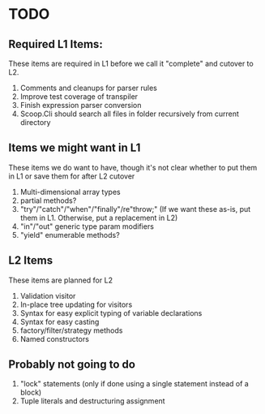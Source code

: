 ﻿# TODO

## Required L1 Items:

These items are required in L1 before we call it "complete" and cutover to L2.

1. Comments and cleanups for parser rules
1. Improve test coverage of transpiler
1. Finish expression parser conversion
1. Scoop.Cli should search all files in folder recursively from current directory

## Items we might want in L1

These items we do want to have, though it's not clear whether to put them in L1
or save them for after L2 cutover

1. Multi-dimensional array types
1. partial methods?
1. "try"/"catch"/"when"/"finally"/re"throw;" (If we want these as-is, put them in L1. Otherwise, put a replacement in L2)
1. "in"/"out" generic type param modifiers
1. "yield" enumerable methods?

## L2 Items

These items are planned for L2

1. Validation visitor
1. In-place tree updating for visitors
1. Syntax for easy explicit typing of variable declarations
1. Syntax for easy casting
1. factory/filter/strategy methods
1. Named constructors

## Probably not going to do

1. "lock" statements (only if done using a single statement instead of a block)
1. Tuple literals and destructuring assignment